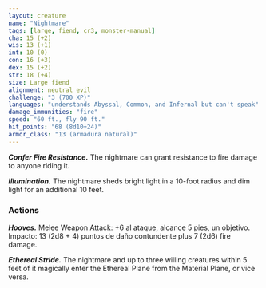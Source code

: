 ```yaml
---
layout: creature
name: "Nightmare"
tags: [large, fiend, cr3, monster-manual]
cha: 15 (+2)
wis: 13 (+1)
int: 10 (0)
con: 16 (+3)
dex: 15 (+2)
str: 18 (+4)
size: Large fiend
alignment: neutral evil
challenge: "3 (700 XP)"
languages: "understands Abyssal, Common, and Infernal but can't speak"
damage_immunities: "fire"
speed: "60 ft., fly 90 ft."
hit_points: "68 (8d10+24)"
armor_class: "13 (armadura natural)"
---
```


***Confer Fire Resistance.*** The nightmare can grant resistance to fire damage to anyone riding it.

***Illumination.*** The nightmare sheds bright light in a 10-foot radius and dim light for an additional 10 feet.

### Actions

***Hooves.*** Melee Weapon Attack: +6 al ataque, alcance 5 pies, un objetivo. Impacto: 13 (2d8 + 4) puntos de daño contundente plus 7 (2d6) fire damage.

***Ethereal Stride.*** The nightmare and up to three willing creatures within 5 feet of it magically enter the Ethereal Plane from the Material Plane, or vice versa.